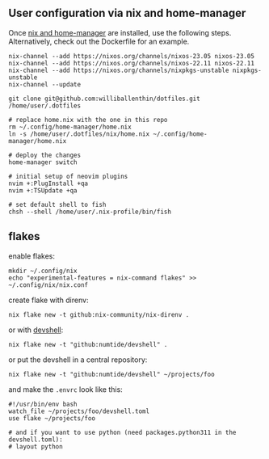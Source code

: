 ## User configuration via nix and home-manager


Once [nix and home-manager](http://ghedam.at/24353/tutorial-getting-started-with-home-manager-for-nix)
are installed, use the following steps.
Alternatively, check out the Dockerfile for an example.

```
nix-channel --add https://nixos.org/channels/nixos-23.05 nixos-23.05
nix-channel --add https://nixos.org/channels/nixos-22.11 nixos-22.11
nix-channel --add https://nixos.org/channels/nixpkgs-unstable nixpkgs-unstable
nix-channel --update

git clone git@github.com:williballenthin/dotfiles.git /home/user/.dotfiles

# replace home.nix with the one in this repo
rm ~/.config/home-manager/home.nix
ln -s /home/user/.dotfiles/nix/home.nix ~/.config/home-manager/home.nix

# deploy the changes
home-manager switch

# initial setup of neovim plugins
nvim +:PlugInstall +qa
nvim +:TSUpdate +qa

# set default shell to fish
chsh --shell /home/user/.nix-profile/bin/fish
```


## flakes

enable flakes:

```
mkdir ~/.config/nix
echo "experimental-features = nix-command flakes" >> ~/.config/nix/nix.conf
```

create flake with direnv:

```
nix flake new -t github:nix-community/nix-direnv .
```

or with [devshell](https://github.com/numtide/devshell/blob/master/docs/getting_started.md):

```
nix flake new -t "github:numtide/devshell" .
```

or put the devshell in a central repository:

```
nix flake new -t "github:numtide/devshell" ~/projects/foo
```

and make the `.envrc` look like this:

```
#!/usr/bin/env bash
watch_file ~/projects/foo/devshell.toml
use flake ~/projects/foo

# and if you want to use python (need packages.python311 in the devshell.toml):
# layout python
```
